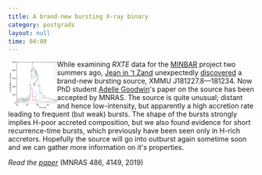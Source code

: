 ```yaml
---
title: A brand-new bursting X-ray binary
category: postgrads
layout: null
time: 04:00
---
```

<!-- converted from blosxom format post by dkg 22.1.2022 -->
<img src="images/xtej1812-182.png" width="100" align="left">
While examining <em>RXTE</em> data for the
<a href="http://burst.sci.monash.edu/minbar">MINBAR</a> project two summers ago,
<a href="https://www.sron.nl/~jeanz/">Jean in 't Zand</a> unexpectedly 
<a href="http://www.astronomerstelegram.org/?read=10567">discovered</a>
a brand-new bursting source, XMMU&nbsp;J181227.8&mdash;181234.
Now 
PhD student <a href="https://twitter.com/astro_del">Adelle Goodwin</a>'s 
paper on the source has been accepted by MNRAS.
The source is quite unusual; distant and hence low-intensity, but apparently
a high accretion rate leading to frequent (but weak) bursts. The shape of
the bursts strongly implies H-poor accreted composition, but we also found
evidence for short recurrence-time bursts, which previously have been seen 
only in H-rich accretors. 
Hopefully the source will go into outburst again sometime soon and we can
gather more information on it's properties.
</p>
<p><em>Read the <a href="https://ui.adsabs.harvard.edu/abs/2019MNRAS.486.4149G/abstract">paper</a></em> (MNRAS 486, 4149, 2019)</p>
